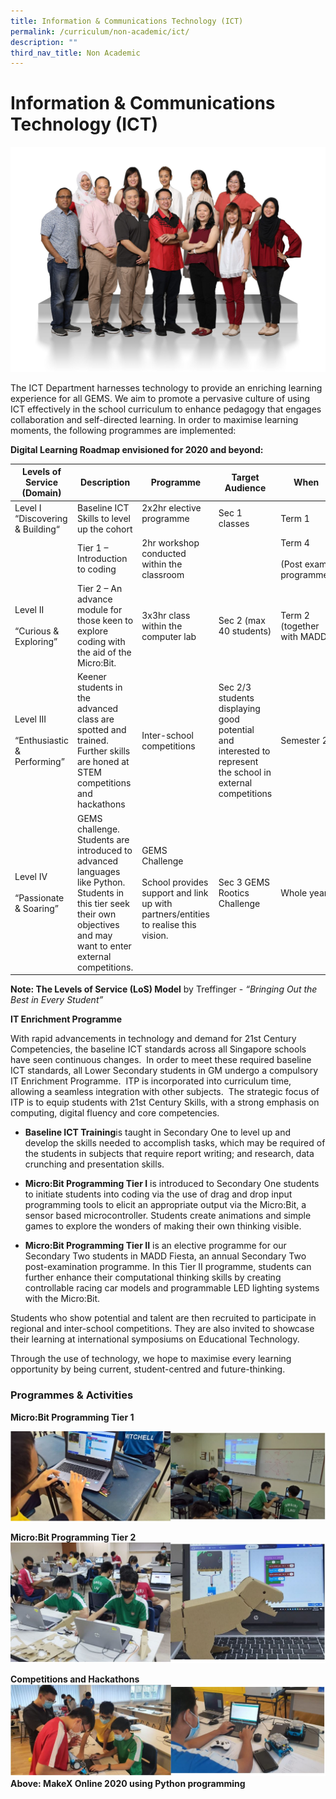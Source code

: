 ```yaml
---
title: Information & Communications Technology (ICT)
permalink: /curriculum/non-academic/ict/
description: ""
third_nav_title: Non Academic
---
```

# **Information & Communications Technology (ICT)**

![](/images/Aesthetics-Craft-N-Technology-2048x1463.jpg)

The ICT Department harnesses technology to provide an enriching learning experience for all GEMS. We aim to promote a pervasive culture of using ICT effectively in the school curriculum to enhance pedagogy that engages collaboration and self-directed learning. In order to maximise learning moments, the following programmes are implemented:

**Digital Learning Roadmap envisioned for 2020 and beyond:**

| Levels of Service<br>(Domain) 	| Description 	| Programme 	| Target Audience 	| When 	| Theme 	|
|---	|---	|---	|---	|---	|---	|
| Level I<br>“Discovering & Building“ 	| Baseline ICT Skills to level up the cohort 	| 2x2hr elective programme<br><br>  	| Sec 1 classes 	| Term 1 	| Laying Strong Foundations 	|
|  	| Tier 1 – Introduction to coding 	| 2hr workshop conducted within the classroom 	|  	| Term 4<br><br>(Post exam programme) 	| Passionate Learners as per School vision. 	|
| Level II<br><br>“Curious & Exploring” 	| Tier 2 – An advance module for those keen to explore coding with the aid of the Micro:Bit. 	| 3x3hr class within the computer lab 	| Sec 2  (max 40 students) 	| Term 2 (together with MADD) 	| Building a GM community of learners 	|
| Level III<br><br>“Enthusiastic & Performing” 	| Keener students in the advanced class are spotted and trained. Further skills are honed at STEM competitions and hackathons 	| Inter-school competitions 	| Sec 2/3 students displaying good potential and interested to represent the school in external competitions 	| Semester 2 	| Building a GM community of learners<br><br>School values of Excellence and Mastery of skills 	|
| Level IV<br><br>“Passionate & Soaring” 	| GEMS challenge. Students are introduced to advanced languages like Python. Students in this tier seek their own objectives and may want to enter external competitions. 	| GEMS Challenge<br><br>School provides support and link up with partners/entities to realise this vision. 	| Sec 3 GEMS Rootics Challenge 	| Whole year 	| School values of Excellence and Mastery of skill 	|

**Note: The Levels of Service (LoS) Model** by Treffinger - _“Bringing Out the Best in Every Student”_

**IT Enrichment Programme** 

With rapid advancements in technology and demand for 21st Century Competencies, the baseline ICT standards across all Singapore schools have seen continuous changes.  In order to meet these required baseline ICT standards, all Lower Secondary students in GM undergo a compulsory IT Enrichment Programme.  ITP is incorporated into curriculum time, allowing a seamless integration with other subjects.  The strategic focus of ITP is to equip students with 21st Century Skills, with a strong emphasis on computing, digital fluency and core competencies.

*   **Baseline ICT Training**is taught in Secondary One to level up and develop the skills needed to accomplish tasks, which may be required of the students in subjects that require report writing; and research, data crunching and presentation skills.

*   **Micro:Bit Programming Tier I** is introduced to Secondary One students to initiate students into coding via the use of drag and drop input programming tools to elicit an appropriate output via the Micro:Bit, a sensor based microcontroller. Students create animations and simple games to explore the wonders of making their own thinking visible.

*   **Micro:Bit Programming Tier II** is an elective programme for our Secondary Two students in MADD Fiesta, an annual Secondary Two post-examination programme. In this Tier II programme, students can further enhance their computational thinking skills by creating controllable racing car models and programmable LED lighting systems with the Micro:Bit.

Students who show potential and talent are then recruited to participate in regional and inter-school competitions. They are also invited to showcase their learning at international symposiums on Educational Technology.

Through the use of technology, we hope to maximise every learning opportunity by being current, student-centred and future-thinking.

### **Programmes & Activities**

**Micro:Bit Programming Tier 1**

![](/images/MicroBit%20Programming%20Tier%201.jpg)

**Micro:Bit Programming Tier 2**
![](/images/MicroBit%20Programming%20Tier%202.jpg)

**Competitions and Hackathons**
![](/images/Competition.jpg)
**Above: MakeX Online 2020 using Python programming**
